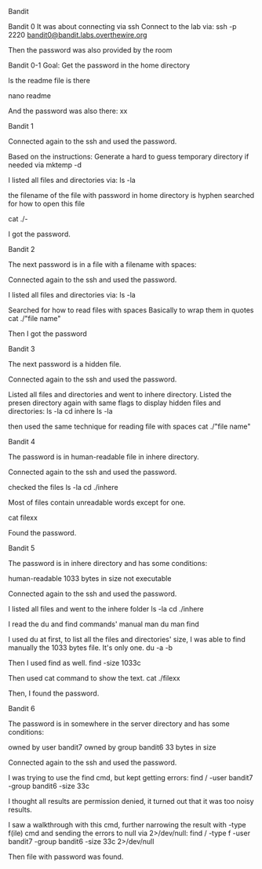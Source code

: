 Bandit

Bandit 0
It was about connecting via ssh
Connect to the lab via:
ssh -p 2220 bandit0@bandit.labs.overthewire.org

Then the password was also provided by the room

Bandit 0-1
Goal: Get the password in the home directory

ls
the readme file is there

nano readme

And the password was also there:
xx

Bandit 1

Connected again to the ssh and used the password.

Based on the instructions:
Generate a hard to guess temporary directory if needed via
mktemp -d 

I listed all files and directories via:
ls -la

the filename of the file with password in home directory is hyphen
searched for how to open this file

cat ./-

I got the password.

Bandit 2

The next password is in a file with a filename with spaces: 

Connected again to the ssh and used the password.

I listed all files and directories via:
ls -la

Searched for how to read files with spaces
Basically to wrap them in quotes
cat ./"file name"

Then I got the password

Bandit 3

The next password is a hidden file.

Connected again to the ssh and used the password.

Listed all files and directories and went to inhere directory. Listed the presen directory again with same flags to display hidden files and directories:
ls -la
cd inhere
ls -la

then used the same technique for reading file with spaces
cat ./"file name"

Bandit 4

The password is in human-readable file in inhere directory.

Connected again to the ssh and used the password.

checked the files
ls -la
cd ./inhere

Most of files contain unreadable words except for one.

cat filexx

Found the password.

Bandit 5

The password is in inhere directory and has some conditions:

human-readable
1033 bytes in size
not executable

Connected again to the ssh and used the password.

I listed all files and went to the inhere folder
ls -la
cd ./inhere

I read the du and find commands' manual
man du
man find

I used du at first, to list all the files and directories' size, I was able to find manually the 1033 bytes file. It's only one.
du -a -b

Then I used find as well.
find -size 1033c

Then used cat command to show the text.
cat ./filexx

Then, I found the password.

Bandit 6

The password is in somewhere in the server directory and has some conditions:

owned by user bandit7
owned by group bandit6
33 bytes in size

Connected again to the ssh and used the password.

I was trying to use the find cmd, but kept getting errors:
find / -user bandit7 -group bandit6 -size 33c

I thought all results are permission denied, it turned out that it was too noisy results.

I saw a walkthrough with this cmd, further narrowing the result with -type f(ile) cmd and sending the errors to null via 2>/dev/null:
find / -type f -user bandit7 -group bandit6 -size 33c 2>/dev/null

Then file with password was found.


